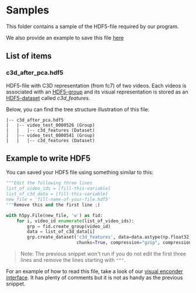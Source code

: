 # Samples

This folder contains a sample of the HDF5-file required by our program.

We also provide an example to save this file [here](#Example-to-write-HDF5)

## List of items

### c3d_after_pca.hdf5

HDF5-file with C3D representation (from fc7) of two videos.
Each videos is associated with an [HDF5-group](http://docs.h5py.org/en/latest/high/group.html) and its visual representation is stored as an [HDF5-dataset](http://docs.h5py.org/en/latest/high/dataset.html) called *c3d_features*.

Below, you can find the tree structure illustration of this file:

```
|-- c3d_after_pca.hdf5
|   |-- video_test_0000526 (Group)
|   |   |-- c3d_features (Dataset)
|   |-- video_test_0000541 (Group)
|   |   |-- c3d_features (Dataset)
```

## Example to write HDF5

You can saved your HDF5 file using something similar to this:

```python
"""Edit the following three lines
list_of_video_ids = [fill-this-variable]
list_of_c3d_data = [fill-this-variable]
new_file = 'fill-name-of-your-file.hdf5'
"""Remove this and the first line ;)

with h5py.File(new_file, 'w') as fid:
    for i, video_id enumerate(list_of_video_ids):
        grp = fid.create_group(video_id)
        data = list_of_c3d_data[i]
        grp.create_dataset('c3d_features', data=data.astype(np.float32),
                           chunks=True, compression="gzip", compression_opts=9)
```

>Note: The previous snippet won't run if you do not edit the first three lines and remove the lines starting with `"""`.

For an example of how to read this file, take a look of our [visual enconder interface](https://github.com/escorciav/daps/blob/master/daps/visual_encoder.py).
It has plenty of comments but it is not as handy as the previous snippet.
